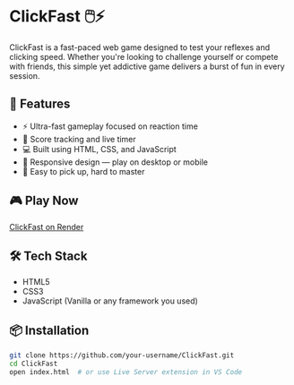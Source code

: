 # ClickFast 🖱️⚡

ClickFast is a fast-paced web game designed to test your reflexes and clicking speed. Whether you're looking to challenge yourself or compete with friends, this simple yet addictive game delivers a burst of fun in every session.

## 🚀 Features

- ⚡ Ultra-fast gameplay focused on reaction time
- 🎯 Score tracking and live timer
- 💻 Built using HTML, CSS, and JavaScript
- 📱 Responsive design — play on desktop or mobile
- 🧠 Easy to pick up, hard to master

## 🎮 Play Now

 [ClickFast on Render](https://clickfast.onrender.com)

## 🛠️ Tech Stack

- HTML5
- CSS3
- JavaScript (Vanilla or any framework you used)

## 📦 Installation

```bash
git clone https://github.com/your-username/ClickFast.git
cd ClickFast
open index.html  # or use Live Server extension in VS Code
